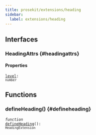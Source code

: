 ```yaml
---
title: prosekit/extensions/heading
sidebar:
  label: extensions/heading
---
```


## Interfaces

### HeadingAttrs {#headingattrs}

#### Properties

<dl>

<dt>

<code data-typedoc-code><a id="level" href="#level">level</a>: `number`</code>

</dt>

</dl>

## Functions

### defineHeading() {#defineheading}

<dl>

<dt>

<code data-typedoc-code><i>function</i> <a id="defineheading" href="#defineheading">defineHeading</a>(): `HeadingExtension`</code>

</dt>

<dd>

</dd>

</dl>
